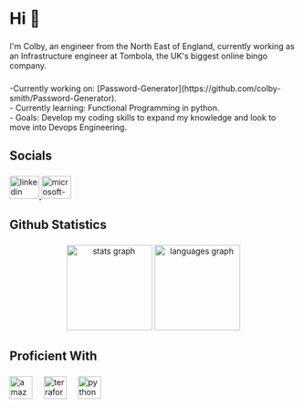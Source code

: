 <h1 align="left">Hi 👋</h1>

###

<p align="left">I'm Colby, an engineer from the North East of England, currently working as an Infrastructure engineer at Tombola, the UK's biggest online bingo company.</p>

###

<p align="left">-Currently working on: [Password-Generator](https://github.com/colby-smith/Password-Generator).<br>- Currently learning: Functional Programming in python.<br>- Goals: Develop my coding skills to expand my knowledge and look to move into Devops Engineering.</p>

###

<h2 align="left">Socials</h2>

###

<div align="left">
  <a href="[LinkedIn](https://www.linkedin.com/in/colbysmith99/)" target="_blank">
    <img src="https://raw.githubusercontent.com/maurodesouza/profile-readme-generator/master/src/assets/icons/social/linkedin/default.svg" width="52" height="40" alt="linkedin logo"  />
  </a>
  <a href="colbysmith99@hotmail.com" target="_blank">
    <img src="https://raw.githubusercontent.com/maurodesouza/profile-readme-generator/master/src/assets/icons/social/microsoft-outlook/default.svg" width="52" height="40" alt="microsoft-outlook logo"  />
  </a>
</div>

###

<h2 align="left">Github Statistics</h2>

###

<div align="center">
  <img src="https://github-readme-stats.vercel.app/api?username=colby-smith&hide_title=false&hide_rank=false&show_icons=true&include_all_commits=true&count_private=true&disable_animations=false&theme=dracula&locale=en&hide_border=false&order=1" height="150" alt="stats graph"  />
  <img src="https://github-readme-stats.vercel.app/api/top-langs?username=colby-smith&locale=en&hide_title=false&layout=compact&card_width=320&langs_count=5&theme=dracula&hide_border=false&order=2" height="150" alt="languages graph"  />
</div>

###

<h2 align="left">Proficient With</h2>

###
<div align="left">
  <img src="https://img.shields.io/badge/Amazon AWS-232F3E?logo=amazonaws&logoColor=white&style=for-the-badge" height="40" alt="amazonwebservices logo"  />
  <img width="12" />
  <img src="https://img.shields.io/badge/Terraform-7B42BC?logo=terraform&logoColor=white&style=for-the-badge" height="40" alt="terraform logo"  />
  <img width="12" />
  <img src="https://img.shields.io/badge/Python-3776AB?logo=python&logoColor=white&style=for-the-badge" height="40" alt="python logo"  />
</div>

###
